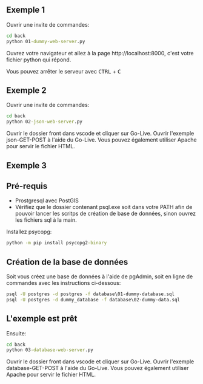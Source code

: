 ## Exemple 1

Ouvrir une invite de commandes:

```cmd
cd back
python 01-dummy-web-server.py
```

Ouvrez votre navigateur et allez à la page http://localhost:8000, c'est votre fichier python qui répond.

Vous pouvez arrêter le serveur avec <kbd>CTRL</kbd> + <kbd>C</kbd>

## Exemple 2

Ouvrir une invite de commandes:

```cmd
cd back
python 02-json-web-server.py
```

Ouvrir le dossier front dans vscode et cliquer sur Go-Live. Ouvrir l'exemple json-GET-POST à l'aide du Go-Live. Vous pouvez également utiliser Apache pour servir le fichier HTML.

## Exemple 3

## Pré-requis

* Prostgresql avec PostGIS
* Vérifiez que le dossier contenant psql.exe soit dans votre PATH afin de pouvoir lancer les scritps de création de base de données, sinon ouvrez les fichiers sql à la main.

Installez psycopg:

```cmd
python -m pip install psycopg2-binary
```

## Création de la base de données

Soit vous créez une base de données à l'aide de pgAdmin, soit en ligne de commandes avec les instructions ci-dessous:

```cmd
psql -U postgres -d postgres -f database\01-dummy-database.sql
psql -U postgres -d dummy_database -f database\02-dummy-data.sql
```

## L'exemple est prêt

Ensuite:

```cmd
cd back
python 03-database-web-server.py
```

Ouvrir le dossier front dans vscode et cliquer sur Go-Live. Ouvrir l'exemple database-GET-POST à l'aide du Go-Live. Vous pouvez également utiliser Apache pour servir le fichier HTML.
